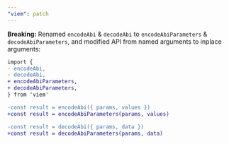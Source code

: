```yaml
---
"viem": patch
---
```


**Breaking:** Renamed `encodeAbi` & `decodeAbi` to `encodeAbiParameters` & `decodeAbiParameters`, and modified API from named arguments to inplace arguments:

```diff
import {
- encodeAbi,
- decodeAbi,
+ encodeAbiParameters,
+ decodeAbiParameters,
} from 'viem'

-const result = encodeAbi({ params, values })
+const result = encodeAbiParameters(params, values)

-const result = decodeAbi({ params, data })
+const result = decodeAbiParameters(params, data)
```
